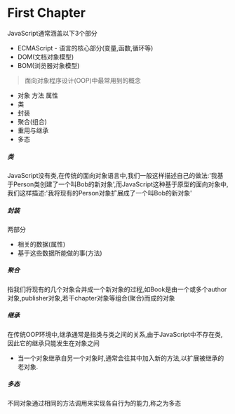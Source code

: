 # First Chapter
JavaScript通常涵盖以下3个部分
- ECMAScript - 语言的核心部分(变量,函数,循环等)
- DOM(文档对象模型)
- BOM(浏览器对象模型)

> 面向对象程序设计(OOP)中最常用到的概念

- 对象 方法 属性
- 类
- 封装
- 聚合(组合)
- 重用与继承
- 多态


##### 类
JavaScript没有类,在传统的面向对象语言中,我们一般这样描述自己的做法:'我基于Person类创建了一个叫Bob的新对象',而JavaScript这种基于原型的面向对象中,我们这样描述:'我将现有的Person对象扩展成了一个叫Bob的新对象'

##### 封装
两部分
- 相关的数据(属性)
- 基于这些数据所能做的事(方法)

##### 聚合
指我们将现有的几个对象合并成一个新对象的过程,如Book是由一个或多个author对象,publisher对象,若干chapter对象等组合(聚合)而成的对象

##### 继承
在传统OOP环境中,继承通常是指类与类之间的关系,由于JavaScript中不存在类,因此它的继承只能发生在对象之间
- 当一个对象继承自另一个对象时,通常会往其中加入新的方法,以扩展被继承的老对象.

##### 多态
不同对象通过相同的方法调用来实现各自行为的能力,称之为多态